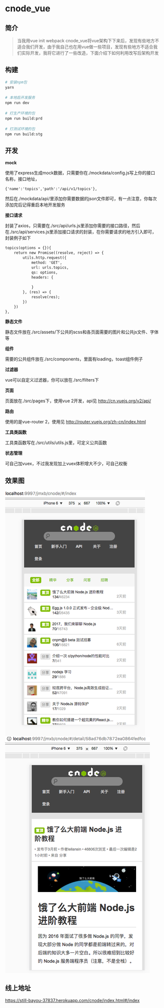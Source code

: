 # cnode_vue

## 简介

> 当我用vue init webpack cnode_vue将vue架构下下来后，发现有些地方不适合我们开发，由于我自己也在用vue做一些项目，发现有些地方不适合我们实际开发，我将它进行了一些改造，下面介绍下如何利用改写后架构开发

## 构建

``` bash
# 安装npm包
yarn

# 本地启开发服务
npm run dev

# 打生产环境的包
npm run build:prd

# 打测试环境的包
npm run build:stg

```

## 开发

**mock**

使用了express生成mock数据，只需要你在./mockdata/config.js写上你的接口名称，接口地址，
```
{'name':'topics','path':'/api/v1/topics'},
```
然后在./mockdata/api/里添加你需要数据的json文件即可，有一点注意，你每次添加完后记得重启本地开发服务

**接口请求**

封装了axios，只需要在./src/api/urls.js里添加你需要的接口路径，然后在./src/api/services.js里添加接口请求的封装，在你需要请求的地方引入即可，封装例子如下
```
topics(options = {}){
    return new Promise((resolve, reject) => {
        utils.http.request({
            method: 'GET',
            url: urls.topics,
            qs: options,
            headers: {

            }
        }, (res) => {
            resolve(res);
        })
    })
},
```

**静态文件**

静态文件放在./src/assets/下公共的scss和各页面需要的图片和公共js文件、字体等

**组件**

需要的公共组件放在./src/components，里面有loading，toast组件例子

**过滤器**

vue可以自定义过滤器，你可以放在./src/filters下

**页面**

页面放在./src/pages下，使用vue 2开发，api见
http://cn.vuejs.org/v2/api/

**路由**

使用的是vue-router 2，使用见
http://router.vuejs.org/zh-cn/index.html

**工具类函数**

工具类函数写在./src/utils/utils.js里，可定义公共函数

**状态管理**

可自己加vuex，不过我发现加上vuex体积增大不少，可自己权衡

## 效果图

![首页](static/index.png)
![详情](static/detail.png)

## 线上地址
https://still-bayou-37837.herokuapp.com/cnode/index.html#/index